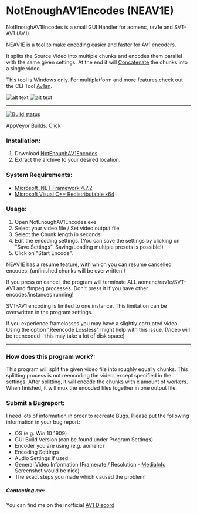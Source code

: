 # NotEnoughAV1Encodes (NEAV1E)

NotEnoughAV1Encodes is a small GUI Handler for aomenc, rav1e and SVT-AV1 (AV1).

NEAV1E is a tool to make encoding easier and faster for AV1 encoders.

It splits the Source Video into multiple chunks and encodes them parallel with the same given settings.
At the end it will [Concatenate](https://trac.ffmpeg.org/wiki/Concatenate) the chunks into a single video.

This tool is Windows only. For multiplatform and more features check out the CLI Tool [Av1an](https://github.com/master-of-zen/Av1an).

![alt text](https://i.imgur.com/AbVetfn.png)
![alt text](https://i.imgur.com/SJsHBBc.png)

---

[![Build status](https://ci.appveyor.com/api/projects/status/f3wd2kr5i8eofj88/branch/master?svg=true)](https://ci.appveyor.com/project/Alkl/notenoughav1encodes/branch/master)

AppVeyor Builds: [Click](https://ci.appveyor.com/project/Alkl/notenoughav1encodes/branch/master/artifacts)

### Installation:

1. Download [NotEnoughAV1Encodes](https://github.com/Alkl58/NotEnoughAV1Encodes/releases).
2. Extract the archive to your desired location.

### System Requirements:
- [Microsoft .NET Framework 4.7.2](https://dotnet.microsoft.com/download/dotnet-framework/net472)
- [Microsoft Visual C++ Redistributable x64](https://support.microsoft.com/en-us/help/2977003/the-latest-supported-visual-c-downloads)

### Usage:
1. Open NotEnoughAV1Encodes.exe
2. Select your video file / Set video output file
3. Select the Chunk length in seconds.
4. Edit the encoding settings. (You can save the settings by clicking on "Save Settings". Saving/Loading multiple presets is possible!)
5. Click on "Start Encode".

NEAV1E has a resume feature, with which you can resume cancelled encodes. (unfinished chunks will be overwritten!)

If you press on cancel, the program will terminate ALL aomenc/rav1e/SVT-AV1 and ffmpeg processes. Don't press it if you have other encodes/instances running!

SVT-AV1 encoding is limited to one instance. This limitation can be overwritten in the program settings.

If you experience framelosses you may have a slightly corrupted video. Using the option "Reencode Lossless" might help with this issue. (Video will be reencoded - this may take a lot of disk space)

---
### How does this program work?:
This program will split the given video file into roughly equally chunks. This splitting process is not reencoding the video, except specified in the settings.
After splitting, it will encode the chunks with x amount of workers. When finished, it will mux the encoded files together in one output file.

### Submit a Bugreport:
I need lots of information in order to recreate Bugs.
Please put the following information in your bug report:
- OS (e.g. Win 10 1909)
- GUI Build Version (can be found under Program Settings)
- Encoder you are using (e.g. aomenc)
- Encoding Settings
- Audio Settings if used
- General Video Information (Framerate / Resolution - [MediaInfo](https://mediaarea.net/de/MediaInfo) Screenshot would be nice)
- The exact steps you made which caused the problem!

##### Contacting me:
You can find me on the inofficial [AV1 Discord](https://discord.gg/HSBxne3)
